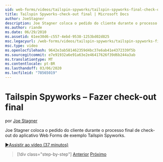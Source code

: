 ```yaml
---
uid: web-forms/videos/tailspin-spyworks/tailspin-spyworks-final-check-out
title: Tailspin Spyworks-check-out final | Microsoft Docs
author: JoeStagner
description: Joe Stagner coloca o pedido do cliente durante o processo final de check-out do aplicativo Web Forms de exemplo Tailspin Spyworks.
ms.author: riande
ms.date: 06/29/2010
ms.assetid: 61ee30d6-c557-4ebd-9538-1253bd02d825
msc.legacyurl: /web-forms/videos/tailspin-spyworks/tailspin-spyworks-final-check-out
msc.type: video
ms.openlocfilehash: 9642e3ab581462359d4bc37e6ab41e4372339f5b
ms.sourcegitcommit: e7e91932a6e91a63e2e46417626f39d6b244a3ab
ms.translationtype: MT
ms.contentlocale: pt-BR
ms.lasthandoff: 03/06/2020
ms.locfileid: "78565019"
---
```

# <a name="tailspin-spyworks---final-check-out"></a>Tailspin Spyworks – Fazer check-out final

por [Joe Stagner](https://github.com/JoeStagner)

Joe Stagner coloca o pedido do cliente durante o processo final de check-out do aplicativo Web Forms de exemplo Tailspin Spyworks.

[&#9654;Assistir ao vídeo (37 minutos)](https://channel9.msdn.com/Blogs/ASP-NET-Site-Videos/tailspin-spyworks-final-check-out)

> [!div class="step-by-step"]
> [Anterior](tailspin-spyworks-migrate-the-shopping-cart.md)
> [Próximo](tailspin-spyworks-adding-user-product-reviews.md)
